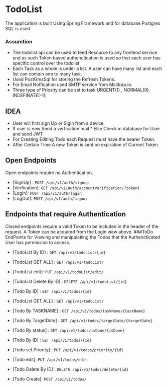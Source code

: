 # TodoList
The application is built Using Spring Framework and for database Postgres SQL is used.
### Assumtion
 * The todolist api can be used to feed Resource to any
frontend service and as such Token based authenctication is used
so that each user has specific control over the todolist
* Each Task as a whole is under a list. A user can have many list and each list can contain one to many task.
* Used PostGresSql for storing the Refresh Tokens.
* For Email Notfication used SMTP service from Mailtrap.io.
* Three type of Priosity can be set to task URGENT(1) , NORMAL(0), INDEFINATE(-1);

## IDEA
* User will first sign Up or Sigin from a device
* If user is new Send a verfication mail
        * Else Check in database for User and send JWT
 * For Creating Editing Todo each Request must have the bearer Token.
 * After Certain Time A new Token is sent on expiration of Current Token.
 

## Open Endpoints

Open endpoints require no Authentication.

* [SignUp] : `POST /api/v1/auth/signup`
* [Verfication]: `GET /api/v1/auth/accountVerification/{token}`
* [LogIn]: `POST /api/v1/auth/login`
* [LogOut]: `POST /api/v1/auth/logout`
## Endpoints that require Authentication

Closed endpoints require a valid Token to be included in the header of the
request. A Token can be acquired from the Login view above.
###ToDo
EndPoints for Viewing and manipulatiing the Todos that the Authencticated User has permission to access.

* [TodoList By ID] : `GET /api/v1/todoList/{id}`
* [TodoList GET ALL] : `GET /api/v1/todoList/`
* [TodoList edit]: `PUT /api/v1/todoList/edit/`
* [TodoList  Delete By ID] : `DELETE /api/v1/todoList/{id}`
* [Todo By ID] : `GET /api/v1/todos/{id}`
* [TodoList GET ALL] : `GET /api/v1/todoList/`

* [Todo By TASKNAME] : `GET /api/v1/todos/taskName/{taskName}`
* [Todo By TargetDate] : `GET /api/v1/todos/targetDate/{targetDate}`
* [Todo By status] : `GET /api/v1/todos/isDone/{isDone}`
* [Todo By ID] : `GET /api/v1/todos/{id}`
* [Todo set Priority] : `PUT /api/v1/todos/priority/{id}`
* [Todo edit]: `PUT /api/v1/todos/edit`
* [Todo  Delete By ID] : `DELETE /api/v1/todos/delete/{id}`
* [Todo Create]: `POST /api/v1/todos/`


